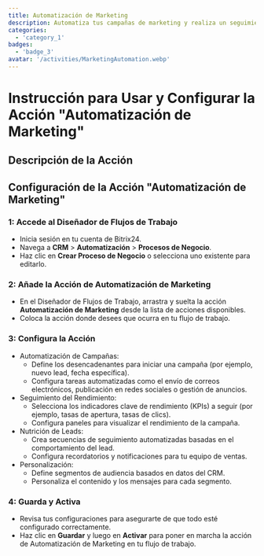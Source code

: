 ```yaml
---
title: Automatización de Marketing
description: Automatiza tus campañas de marketing y realiza un seguimiento de su rendimiento.
categories: 
  - 'category_1'
badges: 
  - 'badge_3'
avatar: '/activities/MarketingAutomation.webp'
---
```

# Instrucción para Usar y Configurar la Acción "Automatización de Marketing"

## Descripción de la Acción

## **Configuración de la Acción "Automatización de Marketing"**

### 1: Accede al Diseñador de Flujos de Trabajo
- Inicia sesión en tu cuenta de Bitrix24.
- Navega a **CRM** > **Automatización** > **Procesos de Negocio**.
- Haz clic en **Crear Proceso de Negocio** o selecciona uno existente para editarlo.

### 2: Añade la Acción de Automatización de Marketing
- En el Diseñador de Flujos de Trabajo, arrastra y suelta la acción **Automatización de Marketing** desde la lista de acciones disponibles.
- Coloca la acción donde desees que ocurra en tu flujo de trabajo.

### 3: Configura la Acción
- Automatización de Campañas:
  - Define los desencadenantes para iniciar una campaña (por ejemplo, nuevo lead, fecha específica).
  - Configura tareas automatizadas como el envío de correos electrónicos, publicación en redes sociales o gestión de anuncios.
- Seguimiento del Rendimiento:
  - Selecciona los indicadores clave de rendimiento (KPIs) a seguir (por ejemplo, tasas de apertura, tasas de clics).
  - Configura paneles para visualizar el rendimiento de la campaña.
- Nutrición de Leads:
  - Crea secuencias de seguimiento automatizadas basadas en el comportamiento del lead.
  - Configura recordatorios y notificaciones para tu equipo de ventas.
- Personalización:
  - Define segmentos de audiencia basados en datos del CRM.
  - Personaliza el contenido y los mensajes para cada segmento.

### 4: Guarda y Activa
- Revisa tus configuraciones para asegurarte de que todo esté configurado correctamente.
- Haz clic en **Guardar** y luego en **Activar** para poner en marcha la acción de Automatización de Marketing en tu flujo de trabajo.